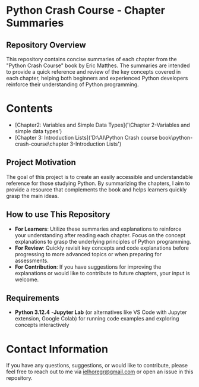 # **Python Crash Course - Chapter Summaries** 
## Repository Overview 
This repository contains concise summaries of each chapter from the "Python Crash Course" book by Eric Matthes. The summaries are intended to provide a quick reference and review of the key concepts covered in each chapter, helping both beginners and experienced Python developers reinforce their understanding of Python programming.

# Contents 
- [Chapter2: Variables and Simple Data Types]('\Chapter 2-Variables and simple data types') 
- [Chapter 3: Introduction Lists]('D:\AI\Python Crash course book\python-crash-course\chapter 3-Introduction Lists') 


## Project Motivation
The goal of this project is to create an easily accessible and understandable reference for those studying Python. By summarizing the chapters, I aim to provide a resource that complements the book and helps learners quickly grasp the main ideas.

## How to use This Repository 
- **For Learners**:  Utilize these summaries and explanations to reinforce your understanding after reading each chapter. Focus on the concept explanations to grasp the underlying principles of Python programming. 
- **For Review**: Quickly revisit key concepts and code explanations before progressing to more advanced topics or when preparing for assessments. 
- **For Contribution**: If you have suggestions for improving the explanations or would like to contribute to future chapters, your input is welcome.

## Requirements 
- **Python 3.12.4** 
-**Jupyter Lab** (or alternatives like VS Code with Jupyter extension, Google Colab) for running code examples and exploring concepts interactively


# Contact Information 

If you have any questions, suggestions, or would like to contribute, please feel free to reach out to me via ielhoregr@gmail.com or open an issue in this repository.